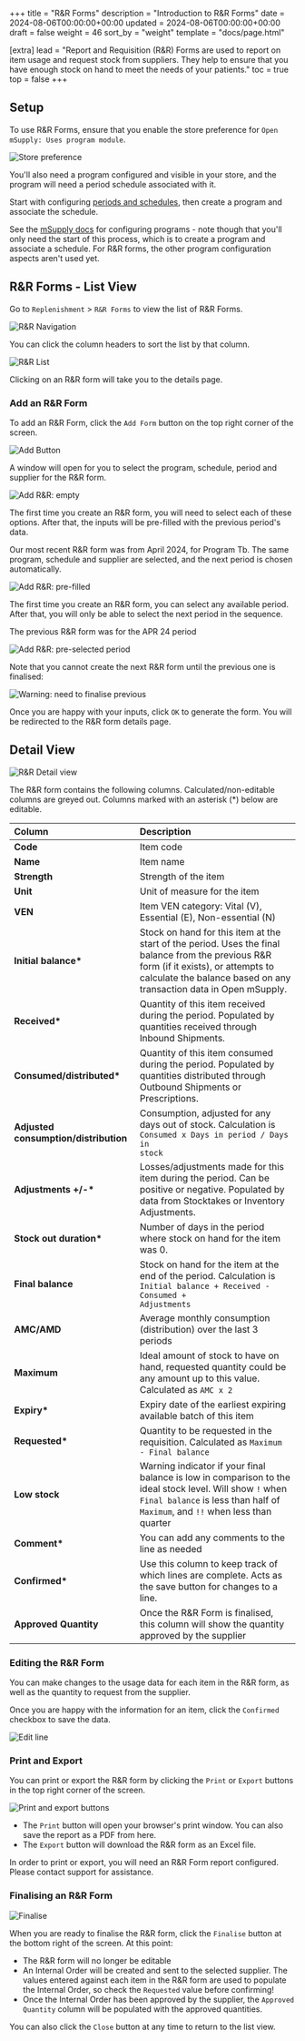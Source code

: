 +++
title = "R&R Forms"
description = "Introduction to R&R Forms"
date = 2024-08-06T00:00:00+00:00
updated = 2024-08-06T00:00:00+00:00
draft = false
weight = 46
sort_by = "weight"
template = "docs/page.html"

[extra]
lead = "Report and Requisition (R&R) Forms are used to report on item usage and request stock from suppliers. They help to ensure that you have enough stock on hand to meet the needs of your patients."
toc = true
top = false
+++

## Setup

To use R&R Forms, ensure that you enable the store preference for `Open mSupply: Uses program module`.

![Store preference](/docs/programs/images/program_pref.png)

You'll also need a program configured and visible in your store, and the program will need a period schedule associated with it.

Start with configuring [periods and schedules](https://docs.msupply.org.nz/admin:schedules_periods), then create a program and associate the schedule.

See the [mSupply docs](https://docs.msupply.org.nz/items:programs) for configuring programs - note though that you'll only need the start of this process, which is to create a program and associate a schedule. For R&R forms, the other program configuration aspects aren't used yet.

## R&R Forms - List View

Go to `Replenishment` > `R&R Forms` to view the list of R&R Forms.

![R&R Navigation](/docs/replenishment/images/goto_rnr.png)

You can click the column headers to sort the list by that column.

![R&R List](/docs/replenishment/images/rnr_list.png)

Clicking on an R&R form will take you to the details page.

### Add an R&R Form

To add an R&R Form, click the `Add Form` button on the top right corner of the screen.

![Add Button](/docs/replenishment/images/rnr_add_button.png)

A window will open for you to select the program, schedule, period and supplier for the R&R form.

![Add R&R: empty](/docs/replenishment/images/add_rnr_empty.png)

The first time you create an R&R form, you will need to select each of these options. After that, the inputs will be pre-filled with the previous period's data.

<div class="imagetitle">Our most recent R&R form was from April 2024, for Program Tb. The same program, schedule and supplier are selected, and the next period is chosen automatically.</div>

![Add R&R: pre-filled](/docs/replenishment/images/add_rnr.png)

The first time you create an R&R form, you can select any available period. After that, you will only be able to select the next period in the sequence.

<div class="imagetitle">The previous R&R form was for the APR 24 period</div>

![Add R&R: pre-selected period](/docs/replenishment/images/add_rnr_selected_period.png)

Note that you cannot create the next R&R form until the previous one is finalised:

![Warning: need to finalise previous](/docs/replenishment/images/add_rnr_error_finalise.png)

Once you are happy with your inputs, click `OK` to generate the form. You will be redirected to the R&R form details page.

## Detail View

![R&R Detail view](/docs/replenishment/images/rnr_detail.png)

The R&R form contains the following columns. Calculated/non-editable columns are greyed out. Columns marked with an asterisk (\*) below are editable.

| Column                                | Description                                                                                                                                                                                                   |
| :------------------------------------ | :------------------------------------------------------------------------------------------------------------------------------------------------------------------------------------------------------------ |
| **Code**                              | Item code                                                                                                                                                                                                     |
| **Name**                              | Item name                                                                                                                                                                                                     |
| **Strength**                          | Strength of the item                                                                                                                                                                                          |
| **Unit**                              | Unit of measure for the item                                                                                                                                                                                  |
| **VEN**                               | Item VEN category: Vital (V), Essential (E), Non-essential (N)                                                                                                                                                |
| **Initial balance\***                 | Stock on hand for this item at the start of the period. Uses the final balance from the previous R&R form (if it exists), or attempts to calculate the balance based on any transaction data in Open mSupply. |
| **Received\***                        | Quantity of this item received during the period. Populated by quantities received through Inbound Shipments.                                                                                                 |
| **Consumed/distributed\***            | Quantity of this item consumed during the period. Populated by quantities distributed through Outbound Shipments or Prescriptions.                                                                            |
| **Adjusted consumption/distribution** | Consumption, adjusted for any days out of stock. Calculation is <code>Consumed x Days in period / Days in stock</code>                                                                                        |
| **Adjustments +/-\***                 | Losses/adjustments made for this item during the period. Can be positive or negative. Populated by data from Stocktakes or Inventory Adjustments.                                                             |
| **Stock out duration\***              | Number of days in the period where stock on hand for the item was 0.                                                                                                                                          |
| **Final balance**                     | Stock on hand for the item at the end of the period. Calculation is <code>Initial balance + Received - Consumed + Adjustments</code>                                                                          |
| **AMC/AMD**                           | Average monthly consumption (distribution) over the last 3 periods                                                                                                                                            |
| **Maximum**                           | Ideal amount of stock to have on hand, requested quantity could be any amount up to this value. Calculated as <code>AMC x 2</code>                                                                            |
| **Expiry\***                          | Expiry date of the earliest expiring available batch of this item                                                                                                                                             |
| **Requested\***                       | Quantity to be requested in the requisition. Calculated as <code>Maximum - Final balance</code>                                                                                                               |
| **Low stock**                         | Warning indicator if your final balance is low in comparison to the ideal stock level. Will show `!` when `Final balance` is less than half of `Maximum`, and `!!` when less than quarter                     |
| **Comment\***                         | You can add any comments to the line as needed                                                                                                                                                                |
| **Confirmed\***                       | Use this column to keep track of which lines are complete. Acts as the save button for changes to a line.                                                                                                     |
| **Approved Quantity**                 | Once the R&R Form is finalised, this column will show the quantity approved by the supplier                                                                                                                   |

### Editing the R&R Form

You can make changes to the usage data for each item in the R&R form, as well as the quantity to request from the supplier.

Once you are happy with the information for an item, click the `Confirmed` checkbox to save the data.

![Edit line](/docs/replenishment/images/rnr_edit_line.gif)

### Print and Export

You can print or export the R&R form by clicking the `Print` or `Export` buttons in the top right corner of the screen.

![Print and export buttons](/docs/replenishment/images/rnr_print_and_export.png)

- The `Print` button will open your browser's print window. You can also save the report as a PDF from here.
- The `Export` button will download the R&R form as an Excel file.

<div class="note">
In order to print or export, you will need an R&R Form report configured. Please contact support for assistance.
</div>

### Finalising an R&R Form

![Finalise](/docs/replenishment/images/rnr_finalise.png)

When you are ready to finalise the R&R form, click the `Finalise` button at the bottom right of the screen. At this point:

- The R&R form will no longer be editable
- An Internal Order will be created and sent to the selected supplier. The values entered against each item in the R&R form are used to populate the Internal Order, so check the `Requested` value before confirming!
- Once the Internal Order has been approved by the supplier, the `Approved Quantity` column will be populated with the approved quantities.

You can also click the `Close` button at any time to return to the list view.
